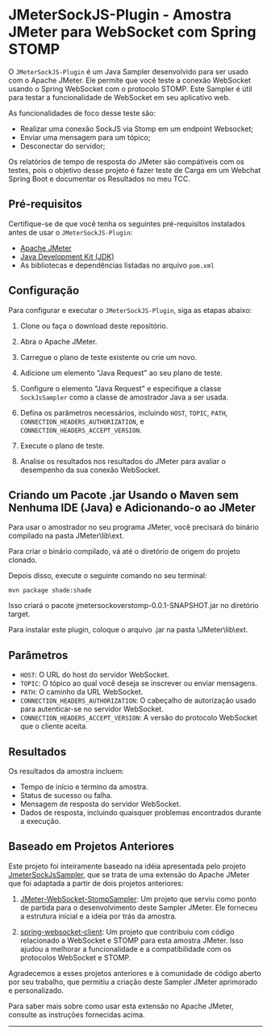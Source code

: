 # JMeterSockJS-Plugin - Amostra JMeter para WebSocket com Spring STOMP

O `JMeterSockJS-Plugin` é um Java Sampler desenvolvido para ser usado com o Apache JMeter. Ele permite que você teste a conexão WebSocket usando o Spring WebSocket com o protocolo STOMP. Este Sampler é útil para testar a funcionalidade de WebSocket em seu aplicativo web.

As funcionalidades de foco desse teste são:

- Realizar uma conexão SockJS via Stomp em um endpoint Websocket;
- Enviar uma mensagem para um tópico;
- Desconectar do servidor;

Os relatórios de tempo de resposta do JMeter são compátiveis com os testes, pois o objetivo desse projeto é fazer teste de Carga em um Webchat Spring Boot e documentar os Resultados no meu TCC.

## Pré-requisitos

Certifique-se de que você tenha os seguintes pré-requisitos instalados antes de usar o `JMeterSockJS-Plugin`:

- [Apache JMeter](https://jmeter.apache.org/)
- [Java Development Kit (JDK)](https://www.oracle.com/java/technologies/javase-downloads.html)
- As bibliotecas e dependências listadas no arquivo `pom.xml`

## Configuração

Para configurar e executar o `JMeterSockJS-Plugin`, siga as etapas abaixo:

1. Clone ou faça o download deste repositório.

2. Abra o Apache JMeter.

3. Carregue o plano de teste existente ou crie um novo.

4. Adicione um elemento "Java Request" ao seu plano de teste.

5. Configure o elemento "Java Request" e especifique a classe `SockJsSampler` como a classe de amostrador Java a ser usada.

6. Defina os parâmetros necessários, incluindo `HOST`, `TOPIC`, `PATH`, `CONNECTION_HEADERS_AUTHORIZATION`, e `CONNECTION_HEADERS_ACCEPT_VERSION`.

7. Execute o plano de teste.

8. Analise os resultados nos resultados do JMeter para avaliar o desempenho da sua conexão WebSocket.

## Criando um Pacote .jar Usando o Maven sem Nenhuma IDE (Java) e Adicionando-o ao JMeter

Para usar o amostrador no seu programa JMeter, você precisará do binário compilado na pasta JMeter\lib\ext.

Para criar o binário compilado, vá até o diretório de origem do projeto clonado.

Depois disso, execute o seguinte comando no seu terminal:

```shell
mvn package shade:shade
```

Isso criará o pacote jmetersockoverstomp-0.0.1-SNAPSHOT.jar no diretório target.

Para instalar este plugin, coloque o arquivo .jar na pasta \JMeter\lib\ext.

## Parâmetros

- `HOST`: O URL do host do servidor WebSocket.
- `TOPIC`: O tópico ao qual você deseja se inscrever ou enviar mensagens.
- `PATH`: O caminho da URL WebSocket.
- `CONNECTION_HEADERS_AUTHORIZATION`: O cabeçalho de autorização usado para autenticar-se no servidor WebSocket.
- `CONNECTION_HEADERS_ACCEPT_VERSION`: A versão do protocolo WebSocket que o cliente aceita.

## Resultados

Os resultados da amostra incluem:

- Tempo de início e término da amostra.
- Status de sucesso ou falha.
- Mensagem de resposta do servidor WebSocket.
- Dados de resposta, incluindo quaisquer problemas encontrados durante a execução.

## Baseado em Projetos Anteriores

Este projeto foi inteiramente baseado na idéia apresentada pelo projeto [JmeterSockJsSampler](https://github.com/MovingImage24/JmeterSockJsSampler), que se trata de uma extensão do Apache JMeter que foi adaptada a partir de dois projetos anteriores:

1. [JMeter-WebSocket-StompSampler](https://github.com/Fyro-Ing/JMeter-WebSocket-StompSampler): Um projeto que serviu como ponto de partida para o desenvolvimento deste Sampler JMeter. Ele forneceu a estrutura inicial e a ideia por trás da amostra.

2. [spring-websocket-client](https://github.com/jaysridhar/spring-websocket-client): Um projeto que contribuiu com código relacionado a WebSocket e STOMP para esta amostra JMeter. Isso ajudou a melhorar a funcionalidade e a compatibilidade com os protocolos WebSocket e STOMP.

Agradecemos a esses projetos anteriores e à comunidade de código aberto por seu trabalho, que permitiu a criação deste Sampler JMeter aprimorado e personalizado.

Para saber mais sobre como usar esta extensão no Apache JMeter, consulte as instruções fornecidas acima.

---
